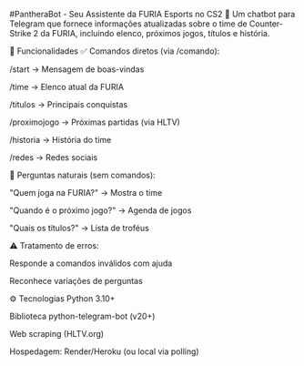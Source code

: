 #PantheraBot - Seu Assistente da FURIA Esports no CS2 🐆
Um chatbot para Telegram que fornece informações atualizadas sobre o time de Counter-Strike 2 da FURIA, incluindo elenco, próximos jogos, títulos e história.

🔧 Funcionalidades
✅ Comandos diretos (via /comando):

/start → Mensagem de boas-vindas

/time → Elenco atual da FURIA

/titulos → Principais conquistas

/proximojogo → Próximas partidas (via HLTV)

/historia → História do time

/redes → Redes sociais

💬 Perguntas naturais (sem comandos):

"Quem joga na FURIA?" → Mostra o time

"Quando é o próximo jogo?" → Agenda de jogos

"Quais os títulos?" → Lista de troféus

⚠️ Tratamento de erros:

Responde a comandos inválidos com ajuda

Reconhece variações de perguntas

⚙️ Tecnologias
Python 3.10+

Biblioteca python-telegram-bot (v20+)

Web scraping (HLTV.org)

Hospedagem: Render/Heroku (ou local via polling)
